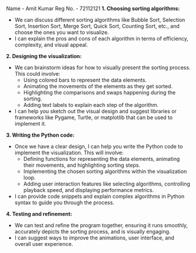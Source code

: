 Name - Amit Kumar
Reg No. - 72112121
**1. Choosing sorting algorithms:**

* We can discuss different sorting algorithms like Bubble Sort, Selection Sort, Insertion Sort, Merge Sort, Quick Sort, Counting Sort, etc., and choose the ones you want to visualize.
* I can explain the pros and cons of each algorithm in terms of efficiency, complexity, and visual appeal.

**2. Designing the visualization:**

* We can brainstorm ideas for how to visually present the sorting process. This could involve:
    * Using colored bars to represent the data elements.
    * Animating the movements of the elements as they get sorted.
    * Highlighting the comparisons and swaps happening during the sorting.
    * Adding text labels to explain each step of the algorithm.
* I can help you sketch out the visual design and suggest libraries or frameworks like Pygame, Turtle, or matplotlib that can be used to implement it.

**3. Writing the Python code:**

* Once we have a clear design, I can help you write the Python code to implement the visualization. This will involve:
    * Defining functions for representing the data elements, animating their movements, and highlighting sorting steps.
    * Implementing the chosen sorting algorithms within the visualization loop.
    * Adding user interaction features like selecting algorithms, controlling playback speed, and displaying performance metrics.
* I can provide code snippets and explain complex algorithms in Python syntax to guide you through the process.

**4. Testing and refinement:**

* We can test and refine the program together, ensuring it runs smoothly, accurately depicts the sorting process, and is visually engaging.
* I can suggest ways to improve the animations, user interface, and overall user experience.


